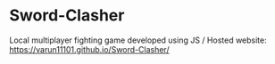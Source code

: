 # Sword-Clasher
 Local multiplayer fighting game developed using JS /
 Hosted website: https://varun11101.github.io/Sword-Clasher/
